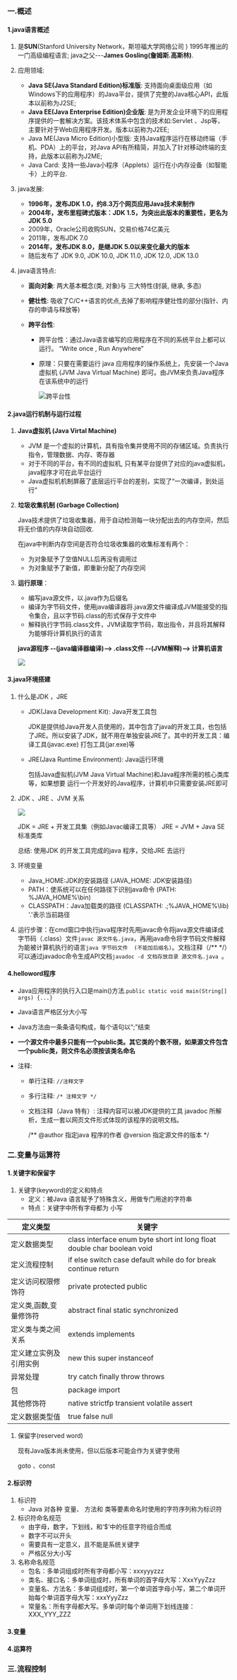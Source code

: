 ### 一.概述

#### 1.java语言概述

1.  是**SUN**(Stanford University Network，斯坦福大学网络公司 ) 1995年推出的一门高级编程语言; java之父---**James Gosling(詹姆斯.高斯林)**.

2.  应用领域:

    -   **Java SE(Java Standard Edition)标准版**: 支持面向桌面级应用（如Windows下的应用程序）的Java平台，提供了完整的Java核心API，此版本以前称为J2SE;
    -   **Java EE(Java Enterprise Edition)企业版**: 是为开发企业环境下的应用程序提供的一套解决方案。该技术体系中包含的技术如:Servlet 、Jsp等，主要针对于Web应用程序开发。版本以前称为J2EE;
    -   Java ME(Java Micro Edition)小型版: 支持Java程序运行在移动终端（手机、PDA）上的平台，对Java API有所精简，并加入了针对移动终端的支持，此版本以前称为J2ME;
    -   Java Card: 支持一些Java小程序（Applets）运行在小内存设备（如智能卡）上的平台.

3.  java发展:

    -   **1996年，发布JDK 1.0，约8.3万个网页应用Java技术来制作**
    -   **2004年，发布里程碑式版本：JDK 1.5，为突出此版本的重要性，更名为JDK 5.0**
    -   2009年，Oracle公司收购SUN，交易价格74亿美元
    -   2011年，发布JDK 7.0
    -   **2014年，发布JDK 8.0，是继JDK 5.0以来变化最大的版本**
    -   随后发布了 JDK 9.0, JDK 10.0, JDK 11.0, JDK 12.0, JDK 13.0

4.  java语言特点:

    -   **面向对象**: 两大基本概念(类, 对象)与 三大特性(封装, 继承, 多态)

    -   **健壮性**: 吸收了C/C++语言的优点,去掉了影响程序健壮性的部分(指针、内存的申请与释放等)

    -   **跨平台性**: 

        -   跨平台性：通过Java语言编写的应用程序在不同的系统平台上都可以运行。 “Write once , Run Anywhere”

        -   原理：只要在需要运行 java 应用程序的操作系统上，先安装一个Java虚拟机 (JVM Java Virtual Machine) 即可。由JVM来负责Java程序在该系统中的运行

            ![跨平台性](../../../media/pictures/000.png)

#### 2.java运行机制与运行过程

1.  **Java虚拟机 (Java Virtal Machine)**

    -   JVM 是一个虚拟的计算机，具有指令集并使用不同的存储区域。负责执行指令，管理数据、内存、寄存器
    -   对于不同的平台，有不同的虚拟机, 只有某平台提供了对应的java虚拟机，java程序才可在此平台运行
    -   Java虚拟机机制屏蔽了底层运行平台的差别，实现了“一次编译，到处运行”

2.  **垃圾收集机制 (Garbage Collection)**

    Java技术提供了垃圾收集器，用于自动检测每一块分配出去的内存空间，然后将无价值的内存块自动回收.

    在java中判断内存空间是否符合垃圾收集器的收集标准有两个：

    -   为对象赋予了空值NULL后再没有调用过
    -   为对象赋予了新值，即重新分配了内存空间

3.  **运行原理**：

    -   编写java源文件，以.java作为后缀名
    -   编译为字节码文件，使用java编译器将.java源文件编译成JVM能接受的指令集合，且以字节码.class的形式保存于文件中
    -   解释执行字节码.class文件，JVM读取字节码，取出指令，并且将其解释为能够将计算机执行的语言

    **java源程序 --(java编译器编译)--> .class文件 --(JVM解释)--> 计算机语言**

    ![](../../../media/pictures/001.png)

#### 3.java环境搭建

1.  什么是JDK ，JRE

    -   JDK(Java Development Kit): Java开发工具包

        JDK是提供给Java开发人员使用的，其中包含了java的开发工具，也包括了JRE。所以安装了JDK，就不用在单独安装JRE了。其中的开发工具：编译工具(javac.exe) 打包工具(jar.exe)等

    -   JRE(Java Runtime Environment): Java运行环境

        包括Java虚拟机(JVM Java Virtual Machine)和Java程序所需的核心类库等，如果想要 运行一个开发好的Java程序，计算机中只需要安装JRE即可

2.  JDK 、JRE 、JVM 关系

    ![](../../../media/pictures/002.png)

    JDK = JRE + 开发工具集（例如Javac编译工具等）
    JRE = JVM + Java SE标准类库

    总结: 使用JDK 的开发工具完成的java 程序，交给JRE 去运行

3.  环境变量

    -   Java_HOME:JDK的安装路径  (JAVA_HOME: JDK安装路径)
    -   PATH：使系统可以在任何路径下识别java命令  (PATH: %JAVA_HOME%\bin)
    -   CLASSPATH：Java加载类的路径  (CLASSPATH: .;%JAVA_HOME%\lib)	'.'表示当前路径

4.  运行步骤：在cmd窗口中执行java程序时先用javac命令将java源文件编译成字节码（.class）文件`javac 源文件名.java`，再用java命令将字节码文件解释为能被计算机执行的语言`java 字节码文件  (不能加后缀名)`。文档注释（/** */）可以通过javadoc命令生成API文档`javadoc -d 文档存放目录 源文件名.java `。

#### 4.helloword程序

-   Java应用程序的执行入口是main()方法.`public static void main(String[] args) {...}`

-   Java语言严格区分大小写

-   Java方法由一条条语句构成，每个语句以“;”结束

-   **一个源文件中最多只能有一个public类。其它类的个数不限，如果源文件包含一个public类，则文件名必须按该类名命名**

-   注释:

    -   单行注释:  `//注释文字`

    -   多行注释: `/* 注释文字 */`

    -   文档注释（Java 特有）: 注释内容可以被JDK提供的工具 javadoc 所解析，生成一套以网页文件形式体现的该程序的说明文档。

        /**
        @author 指定java 程序的作者
        @version 指定源文件的版本
        */

### 二.变量与运算符

#### 1.关键字和保留字

1.  关键字(keyword)的定义和特点
    -   定义：被Java 语言赋予了特殊含义，用做专门用途的字符串
    -   特点：关键字中所有字母都为 小写

| 定义类型         | 关键字                                      |
| ------------ | ---------------------------------------- |
| 定义数据类型       | class interface enum byte short int long float double char boolean void |
| 定义流程控制       | if else switch case default while do for break continue return |
| 定义访问权限修饰符    | private protected public                 |
| 定义类,函数,变量修饰符 | abstract final static synchronized       |
| 定义类与类之间关系    | extends implements                       |
| 定义建立实例及引用实例  | new this super instanceof                |
| 异常处理         | try catch finally throw throws           |
| 包            | package import                           |
| 其他修饰符        | native strictfp transient volatile assert |
| 定义数据类型值      | true false null                          |

1.  保留字(reserved word)

    现有Java版本尚未使用，但以后版本可能会作为关键字使用

    goto 、const

#### 2.标识符

1.  标识符
    -   Java 对各种 变量、 方法和 类等要素命名时使用的字符序列称为标识符
2.  标识符命名规范
    -   由字母，数字，下划线，和‘$’中的任意字符组合而成
    -   数字不可以开头
    -   需要具有一定意义，且不能是系统关键字
    -   严格区分大小写
3.  名称命名规范
    -   包名：多单词组成时所有字母都小写：xxxyyyzzz
    -   类名、接口名：多单词组成时，所有单词的首字母大写：XxxYyyZzz
    -   变量名、方法名：多单词组成时，第一个单词首字母小写，第二个单词开始每个单词首字母大写：xxxYyyZzz
    -   常量名：所有字母都大写。多单词时每个单词用下划线连接：XXX_YYY_ZZZ

#### 3.变量



#### 4.运算符



### 三.流程控制







